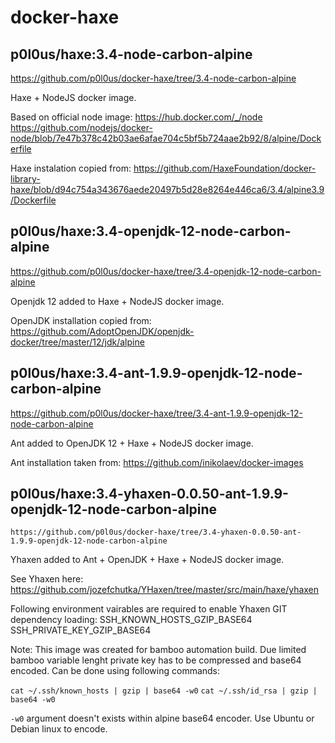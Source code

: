 # docker-haxe

## p0l0us/haxe:3.4-node-carbon-alpine
https://github.com/p0l0us/docker-haxe/tree/3.4-node-carbon-alpine

Haxe + NodeJS docker image.

Based on official node image:
    https://hub.docker.com/_/node
    https://github.com/nodejs/docker-node/blob/7e47b378c42b03ae6afae704c5bf5b724aae2b92/8/alpine/Dockerfile

Haxe instalation copied from:
    https://github.com/HaxeFoundation/docker-library-haxe/blob/d94c754a343676aede20497b5d28e8264e446ca6/3.4/alpine3.9/Dockerfile

## p0l0us/haxe:3.4-openjdk-12-node-carbon-alpine
https://github.com/p0l0us/docker-haxe/tree/3.4-openjdk-12-node-carbon-alpine

Openjdk 12 added to Haxe + NodeJS docker image.

OpenJDK installation copied from:
    https://github.com/AdoptOpenJDK/openjdk-docker/tree/master/12/jdk/alpine


## p0l0us/haxe:3.4-ant-1.9.9-openjdk-12-node-carbon-alpine
https://github.com/p0l0us/docker-haxe/tree/3.4-ant-1.9.9-openjdk-12-node-carbon-alpine

Ant added to OpenJDK 12 + Haxe + NodeJS docker image.

Ant installation taken from:
    https://github.com/inikolaev/docker-images


## p0l0us/haxe:3.4-yhaxen-0.0.50-ant-1.9.9-openjdk-12-node-carbon-alpine
    https://github.com/p0l0us/docker-haxe/tree/3.4-yhaxen-0.0.50-ant-1.9.9-openjdk-12-node-carbon-alpine

Yhaxen added to Ant + OpenJDK + Haxe + NodeJS docker image.
 
See Yhaxen here: 
    https://github.com/jozefchutka/YHaxen/tree/master/src/main/haxe/yhaxen

Following environment vairables are required to enable Yhaxen GIT dependency loading:
    SSH_KNOWN_HOSTS_GZIP_BASE64
    SSH_PRIVATE_KEY_GZIP_BASE64
 
Note: This image was created for bamboo automation build. Due limited 
      bamboo variable lenght private key has to be compressed and 
      base64 encoded. Can be done using following commands:

`cat ~/.ssh/known_hosts | gzip | base64 -w0`
`cat ~/.ssh/id_rsa | gzip | base64 -w0`

`-w0` argument doesn't exists within alpine base64 encoder. Use Ubuntu or Debian linux to encode.